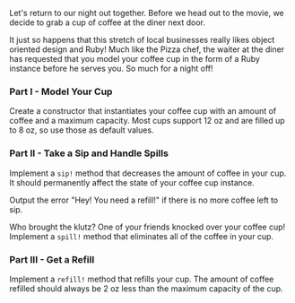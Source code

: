 Let's return to our night out together. Before we head out to the movie, we 
decide to grab a cup of coffee at the diner next door.

It just so happens that this stretch of local businesses really likes object oriented design and Ruby!
Much like the Pizza chef, the waiter at the diner has requested that you model your coffee
cup in the form of a Ruby instance before he serves you. So much for a night
off!

### Part I - Model Your Cup

Create a constructor that instantiates your coffee cup with an amount of coffee
and a maximum capacity. Most cups support 12 oz and are filled up to 8 oz, so
use those as default values.

### Part II - Take a Sip and Handle Spills

Implement a `sip!` method that decreases the amount of coffee in your cup. It
should permanently affect the state of your coffee cup instance.

Output the error "Hey! You need a refill!" if there is no more coffee left to
sip.

Who brought the klutz? One of your friends knocked over your coffee cup!
Implement a `spill!` method that eliminates all of the coffee in your cup.

### Part III - Get a Refill

Implement a `refill!` method that refills your cup. The amount of coffee 
refilled should always be 2 oz less than the maximum capacity of the cup.
